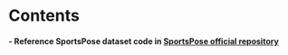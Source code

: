 Contents
=============

#### - Reference SportsPose dataset code in [SportsPose official repository](https://github.com/ChristianIngwersen/SportsPose)
